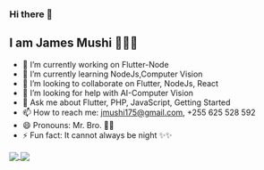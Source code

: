 ### Hi there 👋

## I am James Mushi 👨🏽‍💻



<!-- **itsmushi/itsmushi** is a ✨ _special_ ✨ repository because its `README.md` (this file) appears on your GitHub profile. -->

<!-- Here are some ideas to get you started: -->

<!-- - code social  https://coder.social/itsmushi -->

- 🔭 I’m currently working on Flutter-Node
- 🌱 I’m currently learning NodeJs,Computer Vision
- 👯 I’m looking to collaborate on Flutter, NodeJs, React  
- 🤔 I’m looking for help with AI-Computer Vision
- 💬 Ask me about Flutter, PHP, JavaScript, Getting Started
- 📫 How to reach me: jmushi175@gmail.com, +255 625 528 592
- 😄 Pronouns: Mr.  Bro. 💪💪  
- ⚡ Fun fact: It cannot always be night ✨✨


<!--  [![Top Langs](https://github-readme-stats.vercel.app/api/top-langs/?username=itsmushi&show_icons=true&theme=dark)](https://github.com/anuraghazra/github-readme-stats)     [![Anurag's GitHub stats](https://github-readme-stats.vercel.app/api?username=itsmushi&show_icons=true&theme=dark)](https://github.com/anuraghazra/github-readme-stats)
  -->
 
 <a href="https://github.com/anuraghazra/convoychat">
  <img align="center" src="https://github-readme-stats.vercel.app/api?username=itsmushi&show_icons=true&theme=dark)" />
</a>
 
 
 <a href="https://github.com/anuraghazra/github-readme-stats">
  <img align="center" src="https://github-readme-stats.vercel.app/api/top-langs/?username=itsmushi&show_icons=true&theme=dark)" />
</a>

<!--  

[![willianrod's wakatime stats](https://github-readme-stats.vercel.app/api/wakatime?username=itsmushi)](https://github.com/anuraghazra/github-readme-stats) -->

